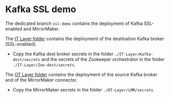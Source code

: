 # Kafka SSL demo
The dedicated branch ```ssl-demo``` contains the deployment of Kafka SSL-enabled and MirrorMaker.

The [IT Layer folder](./IT-Layer) contains the deployment of the destination Kafka broker (SSL-enabled). 
- Copy the Kafka dest broker secrets in the folder ```./IT-Layer/Kafka-dest/secrets``` and the secrets of the Zookeeper orchestrator in the folder ```./IT-Layer/Zoo-dest/secrets```.

The [OT Layer folder](./OT-Layer) contains the deployment of the source Kafka broker and of the MirrorMaker connector.
- Copy the MirrorMaker secrets in the folder ```./OT-Layer/LMM/secrets```.
